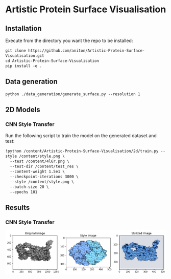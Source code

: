 # Artistic Protein Surface Visualisation

## Installation

Execute from the directory you want the repo to be installed:

```
git clone https://github.com/aniton/Artistic-Protein-Surface-Visualisation.git
cd Artistic-Protein-Surface-Visualisation
pip install -e .
```


## Data generation

```
python ./data_generation/generate_surface.py --resolution 1
```
## 2D Models

### CNN Style Transfer

Run the following script to train the model on the generated dataset and test:

```
!python /content/Artistic-Protein-Surface-Visualisation/2d/train.py --style /content/style.png \
  --test /content/4l6r.png \
  --test-dir /content/test_res \
  --content-weight 1.5e1 \
  --checkpoint-iterations 3000 \
  --style /content/style.png \
  --batch-size 20 \
  --epochs 101
  ```
 ## Results
 ### CNN Style Transfer
![Screenshot](cnn.png)
